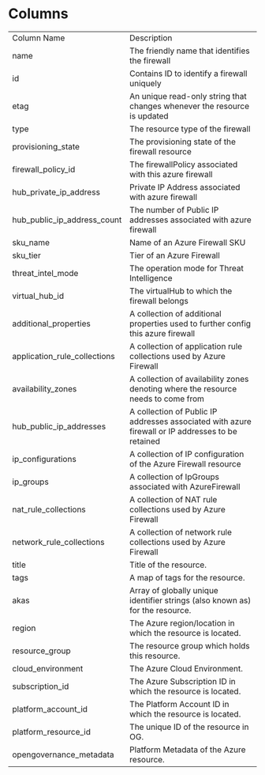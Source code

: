 # Columns  

<table>
	<tr><td>Column Name</td><td>Description</td></tr>
	<tr><td>name</td><td>The friendly name that identifies the firewall</td></tr>
	<tr><td>id</td><td>Contains ID to identify a firewall uniquely</td></tr>
	<tr><td>etag</td><td>An unique read-only string that changes whenever the resource is updated</td></tr>
	<tr><td>type</td><td>The resource type of the firewall</td></tr>
	<tr><td>provisioning_state</td><td>The provisioning state of the firewall resource</td></tr>
	<tr><td>firewall_policy_id</td><td>The firewallPolicy associated with this azure firewall</td></tr>
	<tr><td>hub_private_ip_address</td><td>Private IP Address associated with azure firewall</td></tr>
	<tr><td>hub_public_ip_address_count</td><td>The number of Public IP addresses associated with azure firewall</td></tr>
	<tr><td>sku_name</td><td>Name of an Azure Firewall SKU</td></tr>
	<tr><td>sku_tier</td><td>Tier of an Azure Firewall</td></tr>
	<tr><td>threat_intel_mode</td><td>The operation mode for Threat Intelligence</td></tr>
	<tr><td>virtual_hub_id</td><td>The virtualHub to which the firewall belongs</td></tr>
	<tr><td>additional_properties</td><td>A collection of additional properties used to further config this azure firewall</td></tr>
	<tr><td>application_rule_collections</td><td>A collection of application rule collections used by Azure Firewall</td></tr>
	<tr><td>availability_zones</td><td>A collection of availability zones denoting where the resource needs to come from</td></tr>
	<tr><td>hub_public_ip_addresses</td><td>A collection of Public IP addresses associated with azure firewall or IP addresses to be retained</td></tr>
	<tr><td>ip_configurations</td><td>A collection of IP configuration of the Azure Firewall resource</td></tr>
	<tr><td>ip_groups</td><td>A collection of IpGroups associated with AzureFirewall</td></tr>
	<tr><td>nat_rule_collections</td><td>A collection of NAT rule collections used by Azure Firewall</td></tr>
	<tr><td>network_rule_collections</td><td>A collection of network rule collections used by Azure Firewall</td></tr>
	<tr><td>title</td><td>Title of the resource.</td></tr>
	<tr><td>tags</td><td>A map of tags for the resource.</td></tr>
	<tr><td>akas</td><td>Array of globally unique identifier strings (also known as) for the resource.</td></tr>
	<tr><td>region</td><td>The Azure region/location in which the resource is located.</td></tr>
	<tr><td>resource_group</td><td>The resource group which holds this resource.</td></tr>
	<tr><td>cloud_environment</td><td>The Azure Cloud Environment.</td></tr>
	<tr><td>subscription_id</td><td>The Azure Subscription ID in which the resource is located.</td></tr>
	<tr><td>platform_account_id</td><td>The Platform Account ID in which the resource is located.</td></tr>
	<tr><td>platform_resource_id</td><td>The unique ID of the resource in OG.</td></tr>
	<tr><td>opengovernance_metadata</td><td>Platform Metadata of the Azure resource.</td></tr>
</table>